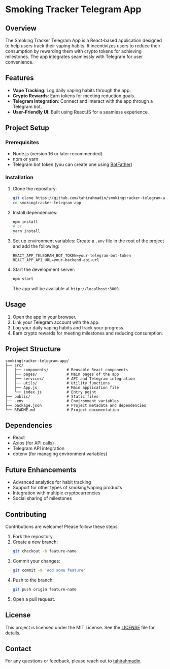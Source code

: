 # Smoking Tracker Telegram App

## Overview

The Smoking Tracker Telegram App is a React-based application designed to help users track their vaping habits. It incentivizes users to reduce their consumption by rewarding them with crypto tokens for achieving milestones. The app integrates seamlessly with Telegram for user convenience.

## Features

- **Vape Tracking**: Log daily vaping habits through the app.
- **Crypto Rewards**: Earn tokens for meeting reduction goals.
- **Telegram Integration**: Connect and interact with the app through a Telegram bot.
- **User-Friendly UI**: Built using ReactJS for a seamless experience.

## Project Setup

### Prerequisites

- Node.js (version 16 or later recommended)
- npm or yarn
- Telegram bot token (you can create one using [BotFather](https://core.telegram.org/bots#botfather))

### Installation

1. Clone the repository:

   ```bash
   git clone https://github.com/tahirahmadin/smokingtracker-telegram-app.git
   cd smokingtracker-telegram-app
   ```

2. Install dependencies:

   ```bash
   npm install
   # or
   yarn install
   ```

3. Set up environment variables:
   Create a `.env` file in the root of the project and add the following:

   ```env
   REACT_APP_TELEGRAM_BOT_TOKEN=your-telegram-bot-token
   REACT_APP_API_URL=your-backend-api-url
   ```

4. Start the development server:

   ```bash
   npm start
   ```

   The app will be available at `http://localhost:3000`.

## Usage

1. Open the app in your browser.
2. Link your Telegram account with the app.
3. Log your daily vaping habits and track your progress.
4. Earn crypto rewards for meeting milestones and reducing consumption.

## Project Structure

```
smokingtracker-telegram-app/
├── src/
│   ├── components/        # Reusable React components
│   ├── pages/             # Main pages of the app
│   ├── services/          # API and Telegram integration
│   ├── utils/             # Utility functions
│   ├── App.js             # Main application file
│   └── index.js           # Entry point
├── public/                # Static files
├── .env                   # Environment variables
├── package.json           # Project metadata and dependencies
└── README.md              # Project documentation
```

## Dependencies

- React
- Axios (for API calls)
- Telegram API integration
- dotenv (for managing environment variables)

## Future Enhancements

- Advanced analytics for habit tracking
- Support for other types of smoking/vaping products
- Integration with multiple cryptocurrencies
- Social sharing of milestones

## Contributing

Contributions are welcome! Please follow these steps:

1. Fork the repository.
2. Create a new branch:
   ```bash
   git checkout -b feature-name
   ```
3. Commit your changes:
   ```bash
   git commit -m 'Add some feature'
   ```
4. Push to the branch:
   ```bash
   git push origin feature-name
   ```
5. Open a pull request.

## License

This project is licensed under the MIT License. See the [LICENSE](LICENSE) file for details.

## Contact

For any questions or feedback, please reach out to [tahirahmadin](https://github.com/tahirahmadin).
